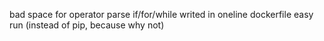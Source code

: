 bad space for operator
parse if/for/while writed in oneline
dockerfile easy run (instead of pip, because why not)
